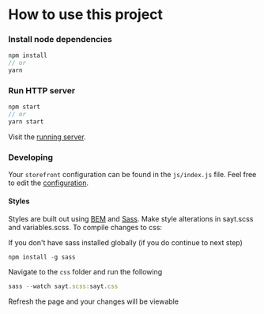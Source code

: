 # How to use this project

### Install node dependencies

```js
npm install
// or
yarn
```

### Run HTTP server

```js
npm start
// or
yarn start
```

Visit the [running server](http://localhost:6400).

### Developing

Your `storefront` configuration can be found in the `js/index.js` file. Feel free to edit the [configuration](https://docs.groupbyinc.com/documentation.html?e=storefront&b=searchandiser&topic=050_Overview/200_StorefrontConfiguration.md&cid=).

#### Styles

Styles are built out using [BEM](http://getbem.com) and [Sass](http://sass-lang.com/). Make style alterations in sayt.scss and variables.scss. To compile changes to css:

If you don't have sass installed globally (if you do continue to next step)

```js
npm install -g sass
```

Navigate to the `css` folder and run the following

```js
sass --watch sayt.scss:sayt.css
```

Refresh the page and your changes will be viewable
